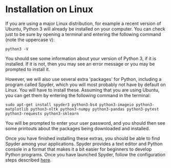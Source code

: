 # Installation on Linux

If you are using a major Linux distribution, for example a recent version of Ubuntu, Python 3 will already be installed on your computer. You can check just to be sure by opening a terminal and entering the following command (note the uppercase `V`):

```shell
python3 -V
```

You should see some information about your version of Python 3, if it is installed. If it is not, then you may see an error message or you may be prompted to install it.

However, we will also use several extra 'packages' for Python, including a program called Spyder, which you will most probably not have by default on Linux. You will have to install these. Assuming that you are using Ubuntu, you can get them by entering the following command in the terminal:

```shell
sudo apt-get install spyder3 python3-bs4 python3-imageio python3-matplotlib python3-nltk python3-numpy python3-pandas python3-pytest python3-requests python3-sklearn
```

You will be prompted to enter your user password, and you should then see some printouts about the packages being downloaded and installed.

Once you have finished installing these extras, you should be able to find Spyder among your applications. Spyder provides a text editor and Python console in a format that makes it a bit easier for beginners to develop Python programs. Once you have launched Spyder, follow the configuration steps described [here](spyder.md).
